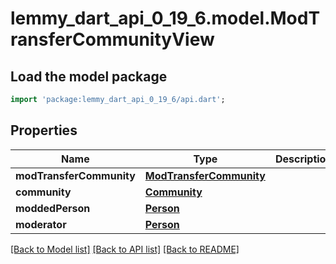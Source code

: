 # lemmy_dart_api_0_19_6.model.ModTransferCommunityView

## Load the model package
```dart
import 'package:lemmy_dart_api_0_19_6/api.dart';
```

## Properties
Name | Type | Description | Notes
------------ | ------------- | ------------- | -------------
**modTransferCommunity** | [**ModTransferCommunity**](ModTransferCommunity.md) |  | 
**community** | [**Community**](Community.md) |  | 
**moddedPerson** | [**Person**](Person.md) |  | 
**moderator** | [**Person**](Person.md) |  | [optional] 

[[Back to Model list]](../README.md#documentation-for-models) [[Back to API list]](../README.md#documentation-for-api-endpoints) [[Back to README]](../README.md)


